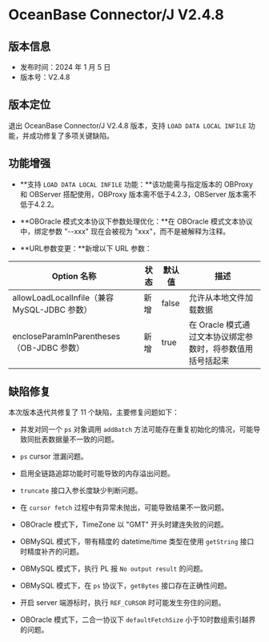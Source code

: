# OceanBase Connector/J V2.4.8

## 版本信息

- 发布时间：2024 年 1 月 5 日
- 版本号：V2.4.8

## 版本定位

退出 OceanBase Connector/J V2.4.8 版本，支持 `LOAD DATA LOCAL INFILE` 功能，并成功修复了多项关键缺陷。

## 功能增强

- **支持 `LOAD DATA LOCAL INFILE` 功能：**该功能需与指定版本的 OBProxy 和 OBServer 搭配使用，OBProxy 版本需不低于4.2.3，OBServer 版本需不低于4.2.2。

- **OBOracle 模式文本协议下参数处理优化：**在 OBOracle 模式文本协议中，绑定参数 "--xxx" 现在会被视为 "xxx"，而不是被解释为注释。

- **URL参数变更：**新增以下 URL 参数：

| Option 名称 | 状态 | 默认值 | 描述 |
| --- | --- | --- | --- |
| allowLoadLocalInfile（兼容 MySQL-JDBC 参数） | 新增 | false | 允许从本地文件加载数据 |
| encloseParamInParentheses（OB-JDBC 参数） | 新增 | true | 在 Oracle 模式通过文本协议绑定参数时，将参数值用括号括起来 |

## 缺陷修复

本次版本迭代共修复了 11 个缺陷，主要修复问题如下：

- 并发对同一个 `ps` 对象调用 `addBatch` 方法可能存在重复初始化的情况，可能导致同批表数据量不一致的问题。

- `ps` cursor 泄漏问题。

- 启用全链路追踪功能时可能导致的内存溢出问题。

- `truncate` 接口入参长度缺少判断问题。

- 在 `cursor fetch` 过程中有异常未抛出，可能导致结果不一致问题。

- OBOracle 模式下，TimeZone 以 "GMT" 开头时建连失败的问题。

- OBMySQL 模式下，带有精度的 datetime/time 类型在使用 `getString` 接口时精度补齐的问题。

- OBMySQL 模式下，执行 PL 报 `No output result` 的问题。

- OBMySQL 模式下，在 `ps` 协议下，`getBytes` 接口存在正确性问题。

- 开启 server 端游标时，执行 `REF_CURSOR` 时可能发生夯住的问题。

- OBOracle 模式下，二合一协议下 `defaultFetchSize` 小于10时数组索引越界的问题。
